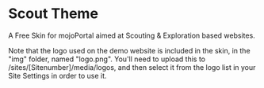 # Scout Theme
A Free Skin for mojoPortal aimed at Scouting & Exploration based websites.

Note that the logo used on the demo website is included in the skin, in the "img" folder, named "logo.png". You'll need to upload this to /sites/[Sitenumber]/media/logos, and then select it from the logo list in your Site Settings in order to use it.
